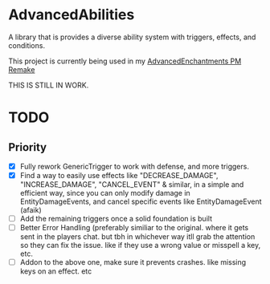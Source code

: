 # AdvancedAbilities
A library that is provides a diverse ability system with triggers, effects, and conditions.

This project is currently being used in my [AdvancedEnchantments PM Remake](https://github.com/MrEcstsy/AdvancedEnchantments)

THIS IS STILL IN WORK.

# TODO
## Priority
- [x] Fully rework GenericTrigger to work with defense, and more triggers.
- [x] Find a way to easily use effects like "DECREASE_DAMAGE", "INCREASE_DAMAGE", "CANCEL_EVENT" & similar, in a simple and efficient way, since you can only modify damage in EntityDamageEvents, and cancel specific events like EntityDamageEvent (afaik)
- [ ] Add the remaining triggers once a solid foundation is built
- [ ] Better Error Handling (preferably similiar to the original. where it gets sent in the players chat. but tbh in whichever way itll grab the attention so they can fix the issue. like if they use a wrong value or misspell a key, etc.
- [ ] Addon to the above one, make sure it prevents crashes. like missing keys on an effect. etc

